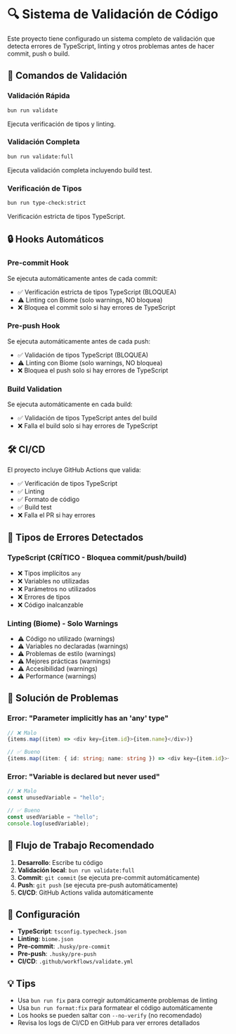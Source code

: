 # 🔍 Sistema de Validación de Código

Este proyecto tiene configurado un sistema completo de validación que detecta errores de TypeScript, linting y otros problemas antes de hacer commit, push o build.

## 🚀 Comandos de Validación

### Validación Rápida
```bash
bun run validate
```
Ejecuta verificación de tipos y linting.

### Validación Completa
```bash
bun run validate:full
```
Ejecuta validación completa incluyendo build test.

### Verificación de Tipos
```bash
bun run type-check:strict
```
Verificación estricta de tipos TypeScript.

## 🔒 Hooks Automáticos

### Pre-commit Hook
Se ejecuta automáticamente antes de cada commit:
- ✅ Verificación estricta de tipos TypeScript (BLOQUEA)
- ⚠️ Linting con Biome (solo warnings, NO bloquea)
- ❌ Bloquea el commit solo si hay errores de TypeScript

### Pre-push Hook
Se ejecuta automáticamente antes de cada push:
- ✅ Validación de tipos TypeScript (BLOQUEA)
- ⚠️ Linting con Biome (solo warnings, NO bloquea)
- ❌ Bloquea el push solo si hay errores de TypeScript

### Build Validation
Se ejecuta automáticamente en cada build:
- ✅ Validación de tipos TypeScript antes del build
- ❌ Falla el build solo si hay errores de TypeScript

## 🛠️ CI/CD

El proyecto incluye GitHub Actions que valida:
- ✅ Verificación de tipos TypeScript
- ✅ Linting
- ✅ Formato de código
- ✅ Build test
- ❌ Falla el PR si hay errores

## 🎯 Tipos de Errores Detectados

### TypeScript (CRÍTICO - Bloquea commit/push/build)
- ❌ Tipos implícitos `any`
- ❌ Variables no utilizadas
- ❌ Parámetros no utilizados
- ❌ Errores de tipos
- ❌ Código inalcanzable

### Linting (Biome) - Solo Warnings
- ⚠️ Código no utilizado (warnings)
- ⚠️ Variables no declaradas (warnings)
- ⚠️ Problemas de estilo (warnings)
- ⚠️ Mejores prácticas (warnings)
- ⚠️ Accesibilidad (warnings)
- ⚠️ Performance (warnings)

## 🚨 Solución de Problemas

### Error: "Parameter implicitly has an 'any' type"
```typescript
// ❌ Malo
{items.map((item) => <div key={item.id}>{item.name}</div>)}

// ✅ Bueno
{items.map((item: { id: string; name: string }) => <div key={item.id}>{item.name}</div>)}
```

### Error: "Variable is declared but never used"
```typescript
// ❌ Malo
const unusedVariable = "hello";

// ✅ Bueno
const usedVariable = "hello";
console.log(usedVariable);
```

## 📝 Flujo de Trabajo Recomendado

1. **Desarrollo**: Escribe tu código
2. **Validación local**: `bun run validate:full`
3. **Commit**: `git commit` (se ejecuta pre-commit automáticamente)
4. **Push**: `git push` (se ejecuta pre-push automáticamente)
5. **CI/CD**: GitHub Actions valida automáticamente

## 🔧 Configuración

- **TypeScript**: `tsconfig.typecheck.json`
- **Linting**: `biome.json`
- **Pre-commit**: `.husky/pre-commit`
- **Pre-push**: `.husky/pre-push`
- **CI/CD**: `.github/workflows/validate.yml`

## 💡 Tips

- Usa `bun run fix` para corregir automáticamente problemas de linting
- Usa `bun run format:fix` para formatear el código automáticamente
- Los hooks se pueden saltar con `--no-verify` (no recomendado)
- Revisa los logs de CI/CD en GitHub para ver errores detallados
